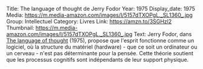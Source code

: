 Title: The language of thought de Jerry Fodor
Year: 1975
Display_date: 1975
Media: https://m.media-amazon.com/images/I/5157dTXOPgL._SL1360_.jpg
Group: Intellectuel
Category: Livres
Link: https://amzn.to/3SGHzl2
Thumbnail: https://m.media-amazon.com/images/I/5157dTXOPgL._SL1360_.jpg
Text: Jerry Fodor, dans [The language of thought](https://amzn.to/3SGHzl2) (1975), propose que l'esprit fonctionne comme un logiciel, où la structure du matériel (hardware) - que ce soit un ordinateur ou un cerveau - n'est pas déterminante pour la pensée. Cette théorie soutient que les processus cognitifs sont indépendants de leur support physique.


